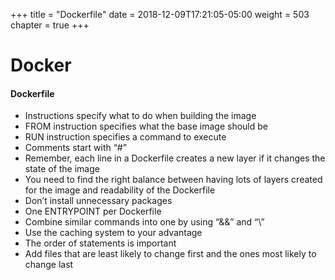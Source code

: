 +++
title = "Dockerfile"
date = 2018-12-09T17:21:05-05:00
weight = 503
chapter = true
+++

# Docker

####  Dockerfile
 
* Instructions specify what to do when building the image
* FROM instruction specifies what the base image should be 
* RUN instruction specifies a command to execute
* Comments start with “#”
* Remember, each line in a Dockerfile creates a new layer if it changes the state of the image
* You need to find the right balance between having lots of layers created for the image and readability of the Dockerfile
* Don’t install unnecessary packages
* One ENTRYPOINT per Dockerfile
* Combine similar commands into one by using “&&” and “\”  
* Use the caching system to your advantage
* The order of statements is important
* Add files that are least likely to change first and the ones most likely to change last
